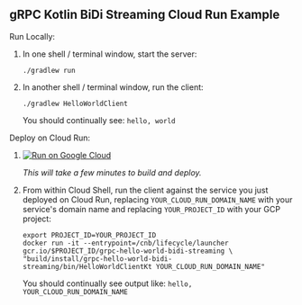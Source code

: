 gRPC Kotlin BiDi Streaming Cloud Run Example
--------------------------------------------

Run Locally:
1. In one shell / terminal window, start the server:
    ```
    ./gradlew run
    ```
1. In another shell / terminal window, run the client:
    ```
    ./gradlew HelloWorldClient
    ```

   You should continually see: `hello, world`

Deploy on Cloud Run:

1. [![Run on Google Cloud](https://deploy.cloud.run/button.svg)](https://deploy.cloud.run)

    *This will take a few minutes to build and deploy.*

1. From within Cloud Shell, run the client against the service you just deployed on Cloud Run, replacing `YOUR_CLOUD_RUN_DOMAIN_NAME` with your service's domain name and replacing `YOUR_PROJECT_ID` with your GCP project:
   ```
   export PROJECT_ID=YOUR_PROJECT_ID
   docker run -it --entrypoint=/cnb/lifecycle/launcher gcr.io/$PROJECT_ID/grpc-hello-world-bidi-streaming \
   "build/install/grpc-hello-world-bidi-streaming/bin/HelloWorldClientKt YOUR_CLOUD_RUN_DOMAIN_NAME"
   ```

   You should continually see output like: `hello, YOUR_CLOUD_RUN_DOMAIN_NAME`
